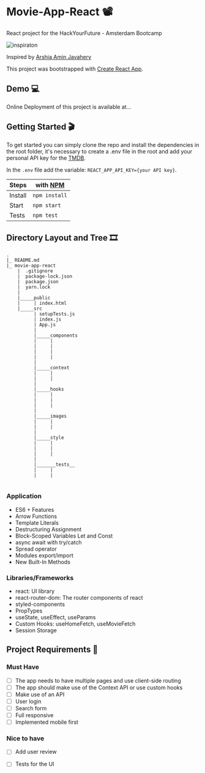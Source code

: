 # Movie-App-React :film_projector:
React project for the HackYourFuture - Amsterdam Bootcamp

![inspiraton](https://user-images.githubusercontent.com/55986532/142338736-baa8adda-f193-49c7-af2e-7af390290fa2.png)

Inspired by [Arshia Amin Javahery](https://dribbble.com/shots/16852940/attachments/11913684?mode=media) 

This project was bootstrapped with [Create React App](https://github.com/facebook/create-react-app).

## Demo :computer:

Online Deployment of this project is available at...

## Getting Started :clapper:

To get started you can simply clone the repo and install the dependencies in the root folder, it's necessary to create a .env file in the root and add your personal API key for the [TMDB](https://www.themoviedb.org/).

In the `.env` file add the variable: `REACT_APP_API_KEY={your API key}`.

| Steps   |with [NPM](https://www.npmjs.com/) |
| ------- | --------------------------------- | 
| Install |`npm install`                      |
| Start   |`npm start`                        |
| Tests   |`npm test`                         |

## Directory Layout and Tree :film_strip:

```
.
|_ README.md
|_ movie-app-react
    |  .gitignore
    |  package-lock.json
    |  package.json
    |  yarn.lock
    |
    |_____public
    |     | index.html
    |_____src
          | setupTests.js
          | index.js
          | App.js
          |
          |_____components
          |     | 
          |     | 
          |     | 
          |     | 
          |
          |_____context
          |     | 
          |     | 
          |
          |_____hooks
          |     | 
          |     | 
          |     | 
          |
          |_____images
          |     | 
          |     | 
          |     
          |_____style
          |     | 
          |     | 
          |     | 
          |
          |_______tests__
          |     | 
          |     | 
       
 ```
 
### Application
- ES6 + Features
- Arrow Functions
- Template Literals
- Destructuring Assignment
- Block-Scoped Variables Let and Const
- async await with try/catch
- Spread operator
- Modules export/import
- New Built-In Methods

### Libraries/Frameworks
- react: UI library
- react-router-dom: The router components of react
- styled-components
- PropTypes
- useState, useEffect, useParams
- Custom Hooks: useHomeFetch, useMovieFetch
- Session Storage

 ## Project Requirements :vhs:
 
 ### Must Have
- [ ] The app needs to have multiple pages and use client-side routing
- [ ] The app should make use of the Context API or use custom hooks
- [ ] Make use of an API
- [ ] User login
- [ ] Search form 
- [ ] Full responsive 
- [ ] Implemented mobile first
### Nice to have
- [ ] Add user review
- [ ] Tests for the UI


